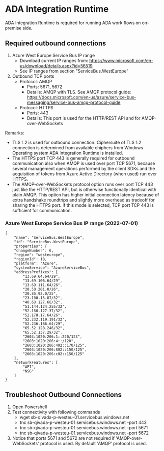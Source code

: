 # ADA Integration Runtime
ADA Integration Runtime is required for running ADA work flows on on-premise side.

## Required outbound connections
1. Azure West Europe Service Bus IP range
   - Download current IP ranges from: https://www.microsoft.com/en-us/download/details.aspx?id=56519
   - See IP ranges from section "ServiceBus.WestEurope"
2. Outbound TCP ports
   - Protocol: AMQP
     - Ports: 5671, 5672
     - Details: AMQP with TLS. See AMQP protocol guide: https://docs.microsoft.com/en-us/azure/service-bus-messaging/service-bus-amqp-protocol-guide
   - Protocol: HTTPS
     - Ports: 443
     - Details: This port is used for the HTTP/REST API and for AMQP-over-WebSockets

Remarks:
- TLS 1.2 is used for outbound connection. Ciphersuite of TLS 1.2 connection is determined from available chiphers from Windows Operating system ADA Integration Runtime is installed.
- The HTTPS port TCP 443 is generally required for outbound communication also when AMQP is used over port TCP 5671, because several management operations performed by the client SDKs and the acquisition of tokens from Azure Active Directory (when used) run over HTTPS.
- The AMQP-over-WebSockets protocol option runs over port TCP 443 just like the HTTP/REST API, but is otherwise functionally identical with plain AMQP. This option has higher initial connection latency because of extra handshake roundtrips and slightly more overhead as tradeoff for sharing the HTTPS port. If this mode is selected, TCP port TCP 443 is sufficient for communication. 

### Azure West Europe Service Bus IP range (2022-07-01)
```
{
    "name": "ServiceBus.WestEurope",
    "id": "ServiceBus.WestEurope",
    "properties": {
    "changeNumber": 6,
    "region": "westeurope",
    "regionId": 18,
    "platform": "Azure",
    "systemService": "AzureServiceBus",
    "addressPrefixes": [
        "13.69.64.64/29",
        "13.69.106.64/29",
        "13.69.111.64/26",
        "20.50.201.0/26",
        "20.86.92.0/25",
        "23.100.15.87/32",
        "40.68.127.68/32",
        "51.144.124.255/32",
        "52.166.127.37/32",
        "52.178.17.64/26",
        "52.232.119.191/32",
        "52.236.186.64/29",
        "65.52.128.246/32",
        "65.52.137.29/32",
        "2603:1020:206:1::220/123",
        "2603:1020:206:4::/120",
        "2603:1020:206:402::170/125",
        "2603:1020:206:802::150/125",
        "2603:1020:206:c02::150/125"
    ],
    "networkFeatures": [
        "API",
        "NSG"
    ]
}
```
## Troubleshoot Outbound Connections
1. Open Powershell
2. Test connectivity with following commands
   - wget sb-qivada-p-westeu-01.servicebus.windows.net
   - tnc sb-qivada-p-westeu-01.servicebus.windows.net -port 443
   - tnc sb-qivada-p-westeu-01.servicebus.windows.net -port 5671
   - tnc sb-qivada-p-westeu-01.servicebus.windows.net -port 5672
3. Notice that ports 5671 and 5672 are not required if 'AMQP-over-WebSockets' protocol is used. By default 'AMQP' protocol is used.
